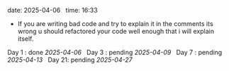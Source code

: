 date: 2025-04-06  
time: 16:33  

- If you are writing bad code and try to explain it in the comments its wrong u should refactored your code well enough that i will explain itself.
  

Day 1 : done *2025-04-06*  
Day 3 : pending *2025-04-09*  
Day 7 : pending *2025-04-13*  
Day 21: pending *2025-04-27*